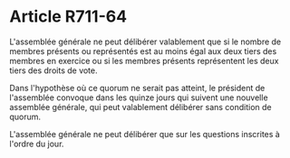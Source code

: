 # Article R711-64

<p>L'assemblée générale ne peut délibérer valablement que si le nombre de membres présents ou représentés est au moins égal aux deux tiers des membres en exercice ou si les membres présents représentent les deux tiers des droits de vote.</p><p>Dans l'hypothèse où ce quorum ne serait pas atteint, le président de l'assemblée convoque dans les quinze jours qui suivent une nouvelle assemblée générale, qui peut valablement délibérer sans condition de quorum.</p><p>L'assemblée générale ne peut délibérer que sur les questions inscrites à l'ordre du jour.</p>